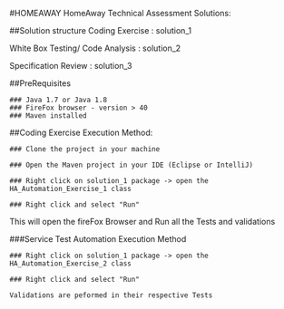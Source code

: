 #HOMEAWAY
HomeAway Technical Assessment Solutions:

##Solution structure
  Coding Exercise : solution_1

  White Box Testing/ Code Analysis : solution_2

  Specification Review : solution_3

##PreRequisites

    ### Java 1.7 or Java 1.8
    ### FireFox browser - version > 40
    ### Maven installed

##Coding Exercise Execution Method:

    ### Clone the project in your machine

    ### Open the Maven project in your IDE (Eclipse or IntelliJ)

    ### Right click on solution_1 package -> open the HA_Automation_Exercise_1 class

    ### Right click and select "Run"

This will open the fireFox Browser and Run all the Tests and validations

###Service Test Automation Execution Method

    ### Right click on solution_1 package -> open the HA_Automation_Exercise_2 class

    ### Right click and select "Run"
    
    Validations are peformed in their respective Tests